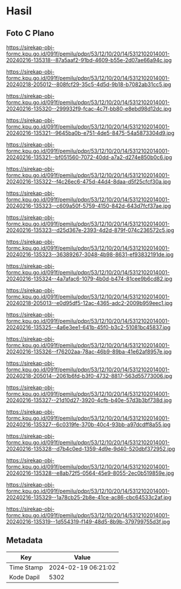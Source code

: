 # Hasil

## Foto C Plano

https://sirekap-obj-formc.kpu.go.id/091f/pemilu/pdpr/53/12/10/20/14/5312102014001-20240216-135318--87a5aaf2-91bd-4609-b55e-2d07ae66a94c.jpg

https://sirekap-obj-formc.kpu.go.id/091f/pemilu/pdpr/53/12/10/20/14/5312102014001-20240218-205012--808fcf29-35c5-4d5d-9b18-b7082ab31cc5.jpg

https://sirekap-obj-formc.kpu.go.id/091f/pemilu/pdpr/53/12/10/20/14/5312102014001-20240216-135320--299932f9-fcac-4c7f-bb80-e8ebd98d12dc.jpg

https://sirekap-obj-formc.kpu.go.id/091f/pemilu/pdpr/53/12/10/20/14/5312102014001-20240216-135321--9645ba0b-e751-4de5-8475-54a5873304d9.jpg

https://sirekap-obj-formc.kpu.go.id/091f/pemilu/pdpr/53/12/10/20/14/5312102014001-20240216-135321--bf051560-7072-40dd-a7a2-d274e850b0c6.jpg

https://sirekap-obj-formc.kpu.go.id/091f/pemilu/pdpr/53/12/10/20/14/5312102014001-20240216-135322--f4c26ec6-475d-44d4-8daa-d5f25cfcf30a.jpg

https://sirekap-obj-formc.kpu.go.id/091f/pemilu/pdpr/53/12/10/20/14/5312102014001-20240216-135323--c609a50f-5759-4150-842d-643d7fcf37ae.jpg

https://sirekap-obj-formc.kpu.go.id/091f/pemilu/pdpr/53/12/10/20/14/5312102014001-20240216-135323--d25d367e-2393-4d2d-879f-074c236572c5.jpg

https://sirekap-obj-formc.kpu.go.id/091f/pemilu/pdpr/53/12/10/20/14/5312102014001-20240216-135323--36389267-3048-4b98-8631-ef93832191de.jpg

https://sirekap-obj-formc.kpu.go.id/091f/pemilu/pdpr/53/12/10/20/14/5312102014001-20240216-135324--4a7afac6-1079-4b0d-b474-81cee9b6cd82.jpg

https://sirekap-obj-formc.kpu.go.id/091f/pemilu/pdpr/53/12/10/20/14/5312102014001-20240218-205013--e0d95df5-12ac-4365-adc2-2009b959eec1.jpg

https://sirekap-obj-formc.kpu.go.id/091f/pemilu/pdpr/53/12/10/20/14/5312102014001-20240216-135325--4a6e3ee1-641b-45f0-b3c2-51081bc45837.jpg

https://sirekap-obj-formc.kpu.go.id/091f/pemilu/pdpr/53/12/10/20/14/5312102014001-20240216-135326--f76202aa-78ac-46b9-89ba-41e62af8957e.jpg

https://sirekap-obj-formc.kpu.go.id/091f/pemilu/pdpr/53/12/10/20/14/5312102014001-20240218-205014--2061b6fd-b3f0-4732-8817-563d55773006.jpg

https://sirekap-obj-formc.kpu.go.id/091f/pemilu/pdpr/53/12/10/20/14/5312102014001-20240216-135327--21d10d27-3920-4cfb-b40e-57d3b3bf738d.jpg

https://sirekap-obj-formc.kpu.go.id/091f/pemilu/pdpr/53/12/10/20/14/5312102014001-20240216-135327--6c0319fe-370b-40c4-93bb-a97dcdff8a55.jpg

https://sirekap-obj-formc.kpu.go.id/091f/pemilu/pdpr/53/12/10/20/14/5312102014001-20240216-135328--d7b4c0ed-1359-4d9e-9d40-520dbf372952.jpg

https://sirekap-obj-formc.kpu.go.id/091f/pemilu/pdpr/53/12/10/20/14/5312102014001-20240216-135328--e8ab72f5-0564-45e9-8055-2ec0b519859e.jpg

https://sirekap-obj-formc.kpu.go.id/091f/pemilu/pdpr/53/12/10/20/14/5312102014001-20240216-135329--1a78cb25-2b8e-41ce-ac86-cbc64533c2af.jpg

https://sirekap-obj-formc.kpu.go.id/091f/pemilu/pdpr/53/12/10/20/14/5312102014001-20240216-135319--1d554319-f149-48d5-8b9b-379799755d3f.jpg


## Metadata

| Key        | Value               |
| ---------- | ------------------- |
| Time Stamp | 2024-02-19 06:21:02 |
| Kode Dapil | 5302                |



